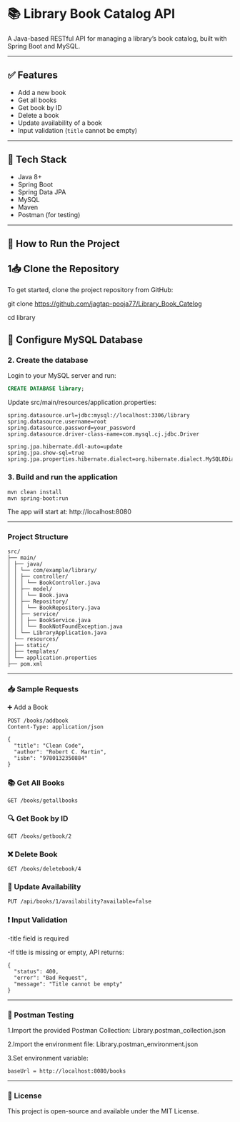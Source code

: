 # 📚 Library Book Catalog API

A Java-based RESTful API for managing a library’s book catalog, built with Spring Boot and MySQL.

---

## ✅ Features

- Add a new book
- Get all books
- Get book by ID
- Delete a book
- Update availability of a book
- Input validation (`title` cannot be empty)

---

## 🧰 Tech Stack

- Java 8+
- Spring Boot
- Spring Data JPA
- MySQL
- Maven
- Postman (for testing)

---


## 🚀 How to Run the Project


## 1📥 Clone the Repository

To get started, clone the project repository from GitHub:

git clone https://github.com/jagtap-pooja77/Library_Book_Catelog

cd library


## 🔧 Configure MySQL Database

### 2. Create the database
Login to your MySQL server and run:
```sql
CREATE DATABASE library;
```

Update src/main/resources/application.properties:
```
spring.datasource.url=jdbc:mysql://localhost:3306/library
spring.datasource.username=root
spring.datasource.password=your_password
spring.datasource.driver-class-name=com.mysql.cj.jdbc.Driver

spring.jpa.hibernate.ddl-auto=update
spring.jpa.show-sql=true
spring.jpa.properties.hibernate.dialect=org.hibernate.dialect.MySQL8Dialect
```

### 3. Build and run the application
```
mvn clean install
mvn spring-boot:run
```
The app will start at:
http://localhost:8080

---
###  Project Structure
```
src/
├── main/
│ ├── java/
│ │ └── com/example/library/
│ │ ├── controller/
│ │ │ └── BookController.java 
│ │ ├── model/
│ │ │ └── Book.java 
│ │ ├── Repository/
│ │ │ └── BookRepository.java 
│ │ ├── service/
│ │ │ ├── BookService.java 
│ │ │ └── BookNotFoundException.java 
│ │ └── LibraryApplication.java 
│ └── resources/
│ ├── static/ 
│ ├── templates/
│ └── application.properties 
├── pom.xml
```
---
### 📥 Sample Requests
➕ Add a Book
```
POST /books/addbook
Content-Type: application/json

{
  "title": "Clean Code",
  "author": "Robert C. Martin",
  "isbn": "9780132350884"
}
```
### 📚 Get All Books
```
GET /books/getallbooks
```
### 🔍 Get Book by ID
```
GET /books/getbook/2
```
### ❌ Delete Book
```
GET /books/deletebook/4
```
### 🔄 Update Availability
```
PUT /api/books/1/availability?available=false
```
### ❗ Input Validation
-title field is required

-If title is missing or empty, API returns:
```
{
  "status": 400,
  "error": "Bad Request",
  "message": "Title cannot be empty"
}
```
---
### 🧪 Postman Testing

1.Import the provided Postman Collection: Library.postman_collection.json

2.Import the environment file: Library.postman_environment.json

3.Set environment variable:
```
baseUrl = http://localhost:8080/books
```
---
### 🧾 License

This project is open-source and available under the MIT License.











